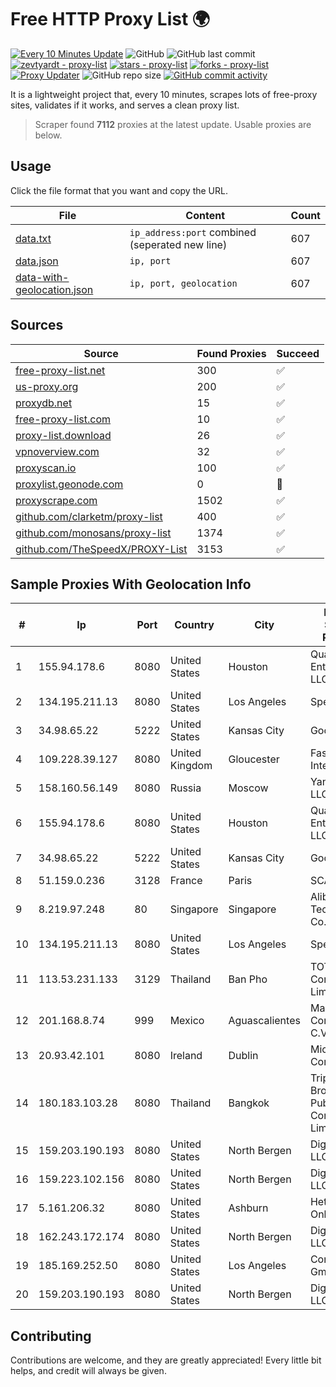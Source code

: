 
# Free HTTP Proxy List 🌍

[![Every 10 Minutes Update](https://github.com/mertguvencli/http-proxy-list/actions/workflows/main.yml/badge.svg?branch=main)](https://github.com/mertguvencli/http-proxy-list/actions/workflows/main.yml)
![GitHub](https://img.shields.io/github/license/mertguvencli/http-proxy-list)
![GitHub last commit](https://img.shields.io/github/last-commit/mertguvencli/http-proxy-list)
[![zevtyardt - proxy-list](https://img.shields.io/static/v1?label=zevtyardt&message=proxy-list&color=blue&logo=github)](https://github.com/zevtyardt/proxy-list "Go to GitHub repo")
[![stars - proxy-list](https://img.shields.io/github/stars/zevtyardt/proxy-list?style=social)](https://github.com/zevtyardt/proxy-list)
[![forks - proxy-list](https://img.shields.io/github/forks/zevtyardt/proxy-list?style=social)](https://github.com/zevtyardt/proxy-list)
[![Proxy Updater](https://github.com/zevtyardt/proxy-list/workflows/Proxy%20Updater/badge.svg)](https://github.com/zevtyardt/proxy-list/actions?query=workflow:"Proxy+Updater")
![GitHub repo size](https://img.shields.io/github/repo-size/zevtyardt/proxy-list)
[![GitHub commit activity](https://img.shields.io/github/commit-activity/m/zevtyardt/proxy-list?logo=commits)](https://github.com/zevtyardt/proxy-list/commits/main)

It is a lightweight project that, every 10 minutes, scrapes lots of free-proxy sites, validates if it works, and serves a clean proxy list.

> Scraper found **7112** proxies at the latest update. Usable proxies are below.

## Usage

Click the file format that you want and copy the URL.

|File|Content|Count|
|----|-------|-----|
|[data.txt](https://raw.githubusercontent.com/mertguvencli/http-proxy-list/main/proxy-list/data.txt)|`ip_address:port` combined (seperated new line)|607|
|[data.json](https://raw.githubusercontent.com/mertguvencli/http-proxy-list/main/proxy-list/data.json)|`ip, port`|607|
|[data-with-geolocation.json](https://raw.githubusercontent.com/mertguvencli/http-proxy-list/main/proxy-list/data-with-geolocation.json)|`ip, port, geolocation`|607|

## Sources

|Source|Found Proxies|Succeed|
|------|-------------|-------|
|[free-proxy-list.net](https://free-proxy-list.net)|300|✅|
|[us-proxy.org](https://www.us-proxy.org)|200|✅|
|[proxydb.net](http://proxydb.net)|15|✅|
|[free-proxy-list.com](https://free-proxy-list.com/?page=&port=&type%5B%5D=http&type%5B%5D=https&up_time=0&search=Search)|10|✅|
|[proxy-list.download](https://www.proxy-list.download/HTTP)|26|✅|
|[vpnoverview.com](https://vpnoverview.com/privacy/anonymous-browsing/free-proxy-servers)|32|✅|
|[proxyscan.io](https://www.proxyscan.io)|100|✅|
|[proxylist.geonode.com](https://proxylist.geonode.com/api/proxy-list?limit=300&page=1&sort_by=lastChecked&sort_type=desc&protocols=http,https)|0|🚫|
|[proxyscrape.com](https://api.proxyscrape.com/v2/?request=displayproxies&protocol=http&timeout=10000&country=all&ssl=all&anonymity=all)|1502|✅|
|[github.com/clarketm/proxy-list](https://raw.githubusercontent.com/clarketm/proxy-list/master/proxy-list-raw.txt)|400|✅|
|[github.com/monosans/proxy-list](https://raw.githubusercontent.com/monosans/proxy-list/main/proxies/http.txt)|1374|✅|
|[github.com/TheSpeedX/PROXY-List](https://raw.githubusercontent.com/TheSpeedX/PROXY-List/master/http.txt)|3153|✅|


## Sample Proxies With Geolocation Info

|#|Ip|Port|Country|City|Internet Service Provider|
|-|--|----|-------|----|-------------------------|
|1|155.94.178.6|8080|United States|Houston|QuadraNet Enterprises LLC|
|2|134.195.211.13|8080|United States|Los Angeles|Spectero|
|3|34.98.65.22|5222|United States|Kansas City|Google LLC|
|4|109.228.39.127|8080|United Kingdom|Gloucester|Fasthosts Internet Ltd|
|5|158.160.56.149|8080|Russia|Moscow|Yandex.Cloud LLC|
|6|155.94.178.6|8080|United States|Houston|QuadraNet Enterprises LLC|
|7|34.98.65.22|5222|United States|Kansas City|Google LLC|
|8|51.159.0.236|3128|France|Paris|SCALEWAY|
|9|8.219.97.248|80|Singapore|Singapore|Alibaba (US) Technology Co., Ltd.|
|10|134.195.211.13|8080|United States|Los Angeles|Spectero|
|11|113.53.231.133|3129|Thailand|Ban Pho|TOT Public Company Limited|
|12|201.168.8.74|999|Mexico|Aguascalientes|Marcatel Com, S.A. de C.V.|
|13|20.93.42.101|8080|Ireland|Dublin|Microsoft Corporation|
|14|180.183.103.28|8080|Thailand|Bangkok|Triple T Broadband Public Company Limited|
|15|159.203.190.193|8080|United States|North Bergen|DigitalOcean, LLC|
|16|159.223.102.156|8080|United States|North Bergen|DigitalOcean, LLC|
|17|5.161.206.32|8080|United States|Ashburn|Hetzner Online GmbH|
|18|162.243.172.174|8080|United States|North Bergen|DigitalOcean, LLC|
|19|185.169.252.50|8080|United States|Los Angeles|Contabo GmbH|
|20|159.203.190.193|8080|United States|North Bergen|DigitalOcean, LLC|



## Contributing

Contributions are welcome, and they are greatly appreciated! Every
little bit helps, and credit will always be given.

